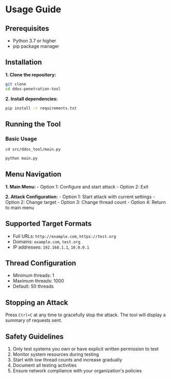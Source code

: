 # Usage Guide

## Prerequisites

- Python 3.7 or higher
- pip package manager

## Installation

**1. Clone the repository:**

```bash
git clone 
cd ddos-penetration-tool
```

**2. Install dependencies:**

```bash
pip install -r requirements.txt
```

## Running the Tool

### Basic Usage

`cd src/ddos_tool/main.py`

```bash
python main.py
```

## Menu Navigation

**1. Main Menu:**
    - Option 1: Configure and start attack
    - Option 2: Exit

**2. Attack Configuration:**
    - Option 1: Start attack with current settings
    - Option 2: Change target
    - Option 3: Change thread count
    - Option 4: Return to main menu

## Supported Target Formats

- Full URLs: `http://example.com`, `https://test.org`
- Domains: `example.com`, `test.org`
- IP addresses: `192.168.1.1`, `10.0.0.1`

## Thread Configuration

- Minimum threads: 1
- Maximum threads: 1000
- Default: 50 threads

## Stopping an Attack

Press `Ctrl+C` at any time to gracefully stop the attack. The tool will display a summary of requests sent.

## Safety Guidelines

1. Only test systems you own or have explicit written permission to test
2. Monitor system resources during testing
3. Start with low thread counts and increase gradually
4. Document all testing activities
5. Ensure network compliance with your organization's policies
